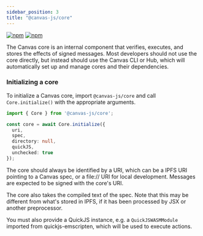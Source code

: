 ```yaml
---
sidebar_position: 3
title: "@canvas-js/core"
---
```


[![npm](https://img.shields.io/npm/v/@canvas-js/core?color=33cd56&logo=npm)](https://www.npmjs.com/package/@canvas-js/core) [![npm](https://img.shields.io/github/last-commit/canvasxyz/canvas?color=33cd56&logo=github)](https://github.com/canvasxyz/canvas/tree/main/packages/core)

The Canvas core is an internal component that verifies, executes, and
stores the effects of signed messages. Most developers should not use
the core directly, but instead should use the Canvas CLI or  Hub,
which will automatically set up and manage cores and their dependencies.

### Initializing a core

To initialize a Canvas core, import `@canvas-js/core` and call
`Core.initialize()` with the appropriate arguments.

```typescript
import { Core } from '@canvas-js/core';

const core = await Core.initialize({
  uri,
  spec,
  directory: null,
  quickJS,
  unchecked: true
});
```

The core should always be identified by a URI, which can be a IPFS URI
pointing to a Canvas spec, or a file:// URI for local
development. Messages are expected to be signed with the core's URI.

The core also takes the compiled text of the spec. Note that this may be
different from what's stored in IPFS, if it has been processed by JSX
or another preprocessor.

You must also provide a QuickJS instance, e.g. a `QuickJSWASMModule`
imported from quickjs-emscripten, which will be used to execute
actions.